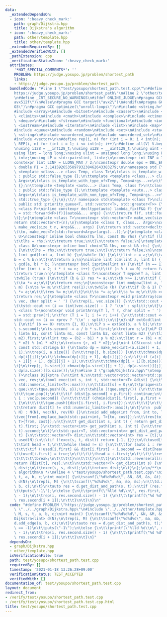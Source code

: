 ```yaml
---
data:
  _extendedDependsOn:
  - icon: ':heavy_check_mark:'
    path: graph/Dijkstra.hpp
    title: Dijkstra's algorithm
  - icon: ':heavy_check_mark:'
    path: other/template.hpp
    title: other/template.hpp
  _extendedRequiredBy: []
  _extendedVerifiedWith: []
  _pathExtension: cpp
  _verificationStatusIcon: ':heavy_check_mark:'
  attributes:
    '*NOT_SPECIAL_COMMENTS*': ''
    PROBLEM: https://judge.yosupo.jp/problem/shortest_path
    links:
    - https://judge.yosupo.jp/problem/shortest_path
  bundledCode: "#line 1 \"test/yosupo/shortest_path.test.cpp\"\n#define PROBLEM \"\
    https://judge.yosupo.jp/problem/shortest_path\"\n#line 2 \"other/template.hpp\"\
    \n#define _CRT_SECURE_NO_WARNINGS\n#ifdef ONLINE_JUDGE\n#pragma GCC target(\"\
    avx512f\")\n#else\n#pragma GCC target(\"avx2\")\n#endif\n#pragma GCC optimize(\"\
    O3\")\n#pragma GCC optimize(\"unroll-loops\")\n#include <string.h>\n#include <algorithm>\n\
    #include <array>\n#include <bitset>\n#include <cassert>\n#include <cfloat>\n#include\
    \ <climits>\n#include <cmath>\n#include <complex>\n#include <ctime>\n#include\
    \ <deque>\n#include <fstream>\n#include <functional>\n#include <iomanip>\n#include\
    \ <iostream>\n#include <iterator>\n#include <list>\n#include <map>\n#include <memory>\n\
    #include <queue>\n#include <random>\n#include <set>\n#include <stack>\n#include\
    \ <string>\n#include <unordered_map>\n#include <unordered_set>\n#include <utility>\n\
    #include <vector>\n\n#define rep(i, n) for (int i = 0; i < int(n); i++)\n#define\
    \ REP(i, n) for (int i = 1; i <= int(n); i++)\n#define all(V) V.begin(), V.end()\n\
    \nusing i128 = __int128_t;\nusing u128 = __uint128_t;\nusing uint = unsigned int;\n\
    using lint = long long;\nusing ulint = unsigned long long;\nusing P = std::pair<int,\
    \ int>;\nusing LP = std::pair<lint, lint>;\n\nconstexpr int INF = INT_MAX / 2;\n\
    constexpr lint LINF = LLONG_MAX / 2;\nconstexpr double eps = DBL_EPSILON;\nconstexpr\
    \ double PI = 3.141592653589793238462643383279;\n\nnamespace std {\n\ttemplate\
    \ <template <class...> class Temp, class T>\n\tclass is_template_with_type_of\
    \ : public std::false_type {};\n\ttemplate <template <class...> class Temp, class...\
    \ Args>\n\tclass is_template_with_type_of<Temp, Temp<Args...>>\n\t\t: public std::true_type\
    \ {};\n\ttemplate <template <auto...> class Temp, class T>\n\tclass is_template_with_non_type_of\
    \ : public std::false_type {};\n\ttemplate <template <auto...> class Temp, auto...\
    \ Args>\n\tclass is_template_with_non_type_of<Temp, Temp<Args...>>\n\t\t: public\
    \ std::true_type {};\n};\t// namespace std\ntemplate <class T>\nclass prique :\
    \ public std::priority_queue<T, std::vector<T>, std::greater<T>> {\n};\ntemplate\
    \ <class F>\ninline constexpr decltype(auto) lambda_fix(F&& f) {\n\treturn [f\
    \ = std::forward<F>(f)](auto&&... args) {\n\t\treturn f(f, std::forward<decltype(args)>(args)...);\n\
    \t};\n}\ntemplate <class T>\nconstexpr std::vector<T> make_vec(size_t n) {\n\t\
    return std::vector<T>(n);\n}\ntemplate <class T, class... Args>\nconstexpr auto\
    \ make_vec(size_t n, Args&&... args) {\n\treturn std::vector<decltype(make_vec<T>(args...))>(\n\
    \t\tn, make_vec<T>(std::forward<Args>(args)...));\n}\ntemplate <class T, class\
    \ U>\nconstexpr inline bool chmax(T& lhs, const U& rhs) {\n\tif (lhs < rhs) {\n\
    \t\tlhs = rhs;\n\t\treturn true;\n\t}\n\treturn false;\n}\ntemplate <class T,\
    \ class U>\nconstexpr inline bool chmin(T& lhs, const U& rhs) {\n\tif (lhs > rhs)\
    \ {\n\t\tlhs = rhs;\n\t\treturn true;\n\t}\n\treturn false;\n}\nconstexpr inline\
    \ lint gcd(lint a, lint b) {\n\twhile (b) {\n\t\tlint c = a;\n\t\ta = b;\n\t\t\
    b = c % b;\n\t}\n\treturn a;\n}\ninline lint lcm(lint a, lint b) { return a /\
    \ gcd(a, b) * b; }\nconstexpr bool isprime(lint n) {\n\tif (n == 1) return false;\n\
    \tfor (int i = 2; i * i <= n; i++) {\n\t\tif (n % i == 0) return false;\n\t}\n\
    \treturn true;\n}\ntemplate <class T>\nconstexpr T mypow(T a, lint b) {\n\tT res(1);\n\
    \twhile (true) {\n\t\tif (b & 1) res *= a;\n\t\tb >>= 1;\n\t\tif (!b) break;\n\
    \t\ta *= a;\n\t}\n\treturn res;\n}\nconstexpr lint modpow(lint a, lint b, lint\
    \ m) {\n\ta %= m;\n\tlint res(1);\n\twhile (b) {\n\t\tif (b & 1) {\n\t\t\tres\
    \ *= a;\n\t\t\tres %= m;\n\t\t}\n\t\ta *= a;\n\t\ta %= m;\n\t\tb >>= 1;\n\t}\n\
    \treturn res;\n}\ntemplate <class T>\nconstexpr void printArray(const std::vector<T>&\
    \ vec, char split = ' ') {\n\trep(i, vec.size()) {\n\t\tstd::cout << vec[i];\n\
    \t\tstd::cout << (i == (int)vec.size() - 1 ? '\\n' : split);\n\t}\n}\ntemplate\
    \ <class T>\nconstexpr void printArray(T l, T r, char split = ' ') {\n\tT rprev\
    \ = std::prev(r);\n\tfor (T i = l; i != r; i++) {\n\t\tstd::cout << *i;\n\t\t\
    std::cout << (i == rprev ? '\\n' : split);\n\t}\n}\nLP extGcd(lint a, lint b)\
    \ {\n\tif (b == 0) return {1, 0};\n\tLP s = extGcd(b, a % b);\n\tstd::swap(s.first,\
    \ s.second);\n\ts.second -= a / b * s.first;\n\treturn s;\n}\nLP ChineseRem(const\
    \ lint& b1, const lint& m1, const lint& b2, const lint& m2) {\n\tlint p = extGcd(m1,\
    \ m2).first;\n\tlint tmp = (b2 - b1) * p % m2;\n\tlint r = (b1 + m1 * tmp + m1\
    \ * m2) % (m1 * m2);\n\treturn {r, m1 * m2};\n}\nint LCS(const std::string& a,\
    \ const std::string& b) {\n\tauto dp = make_vec<int>(a.size() + 1, b.size() +\
    \ 1);\n\trep(i, a.size()) {\n\t\trep(j, b.size()) {\n\t\t\tchmax(dp[i + 1][j],\
    \ dp[i][j]);\n\t\t\tchmax(dp[i][j + 1], dp[i][j]);\n\t\t\tif (a[i] == b[j]) chmax(dp[i\
    \ + 1][j + 1], dp[i][j] + 1);\n\t\t}\n\t\tchmax(dp[i + 1][b.size()], dp[i][b.size()]);\n\
    \t}\n\trep(j, b.size()) chmax(dp[a.size()][j + 1], dp[a.size()][j]);\n\treturn\
    \ dp[a.size()][b.size()];\n}\n#line 3 \"graph/Dijkstra.hpp\"\ntemplate <class\
    \ T>\nclass Dijkstra {\n\tint N;\n\tstd::vector<std::vector<std::pair<int, T>>>\
    \ vec, rev;\n\tbool exec(int s, int t, std::vector<T> &dist) {\n\t\tdist.assign(N,\
    \ std::numeric_limits<T>::max());\n\t\tdist[s] = 0;\n\t\tprique<std::pair<T, int>>\
    \ que;\n\t\tque.push({0, s});\n\t\twhile (!que.empty()) {\n\t\t\tauto p = que.top();\n\
    \t\t\tque.pop();\n\t\t\tif (dist[p.second] < p.first) continue;\n\t\t\tfor (auto\
    \ i : vec[p.second]) {\n\t\t\t\tif (chmin(dist[i.first], p.first + i.second))\
    \ {\n\t\t\t\t\tque.push({dist[i.first], i.first});\n\t\t\t\t}\n\t\t\t}\n\t\t}\n\
    \t\treturn dist[t] != std::numeric_limits<T>::max();\n\t}\n\n  public:\n\tDijkstra(int\
    \ N) : N(N), vec(N), rev(N) {}\n\tvoid add_edge(int from, int to, T cost) {\n\t\
    \tvec[from].emplace_back(std::pair<int, T>{to, cost});\n\t\trev[to].emplace_back(std::pair<int,\
    \ T>{from, cost});\n\t}\n\tT get_dist(int s, int t) { return get_dist_and_path(s,\
    \ t).first; }\n\tstd::vector<int> get_path(int s, int t) {\n\t\treturn get_dist_and_path(s,\
    \ t).second;\n\t}\n\tstd::pair<T, std::vector<int>> get_dist_and_path(int s, int\
    \ t) {\n\t\tstd::vector<T> dist;\n\t\tstd::vector<int> res = {t};\n\t\tstd::vector<bool>\
    \ used(N);\n\t\tif (!exec(s, t, dist)) return {-1, {}};\n\t\tused[t] = true;\n\
    \t\tint head = t;\n\t\twhile (head != s) {\n\t\t\tfor (auto i : rev[head]) {\n\
    \t\t\t\tif (!used[i.first] && dist[i.first] + i.second == dist[head]) {\n\t\t\t\
    \t\tused[i.first] = true;\n\t\t\t\t\thead = i.first;\n\t\t\t\t\tres.emplace_back(head);\n\
    \t\t\t\t\tbreak;\n\t\t\t\t}\n\t\t\t}\n\t\t}\n\t\tstd::reverse(all(res));\n\t\t\
    return {dist[t], res};\n\t}\n\tstd::vector<T> get_dists(int s) {\n\t\tstd::vector<T>\
    \ dist;\n\t\texec(s, s, dist);\n\t\treturn dist;\n\t}\n};\n\n/**\n * @title Dijkstra's\
    \ algorithm\n */\n#line 4 \"test/yosupo/shortest_path.test.cpp\"\nint N, M, s,\
    \ t, a, b, c;\nint main() {\n\tscanf(\"%d%d%d%d\", &N, &M, &s, &t);\n\tDijkstra<lint>\
    \ d(N);\n\trep(i, M) {\n\t\tscanf(\"%d%d%d\", &a, &b, &c);\n\t\td.add_edge(a,\
    \ b, c);\n\t}\n\tauto res = d.get_dist_and_path(s, t);\n\tif (res.first == -1)\n\
    \t\tputs(\"-1\");\n\telse {\n\t\tprintf(\"%lld %d\\n\", res.first, res.second.size()\
    \ - 1);\n\t\trep(i, res.second.size() - 1) {\n\t\t\tprintf(\"%d %d\\n\", res.second[i],\
    \ res.second[i + 1]);\n\t\t}\n\t}\n}\n"
  code: "#define PROBLEM \"https://judge.yosupo.jp/problem/shortest_path\"\n#include\
    \ \"../../graph/Dijkstra.hpp\"\n#include \"../../other/template.hpp\"\nint N,\
    \ M, s, t, a, b, c;\nint main() {\n\tscanf(\"%d%d%d%d\", &N, &M, &s, &t);\n\t\
    Dijkstra<lint> d(N);\n\trep(i, M) {\n\t\tscanf(\"%d%d%d\", &a, &b, &c);\n\t\t\
    d.add_edge(a, b, c);\n\t}\n\tauto res = d.get_dist_and_path(s, t);\n\tif (res.first\
    \ == -1)\n\t\tputs(\"-1\");\n\telse {\n\t\tprintf(\"%lld %d\\n\", res.first, res.second.size()\
    \ - 1);\n\t\trep(i, res.second.size() - 1) {\n\t\t\tprintf(\"%d %d\\n\", res.second[i],\
    \ res.second[i + 1]);\n\t\t}\n\t}\n}"
  dependsOn:
  - graph/Dijkstra.hpp
  - other/template.hpp
  isVerificationFile: true
  path: test/yosupo/shortest_path.test.cpp
  requiredBy: []
  timestamp: '2021-01-18 13:26:28+09:00'
  verificationStatus: TEST_ACCEPTED
  verifiedWith: []
documentation_of: test/yosupo/shortest_path.test.cpp
layout: document
redirect_from:
- /verify/test/yosupo/shortest_path.test.cpp
- /verify/test/yosupo/shortest_path.test.cpp.html
title: test/yosupo/shortest_path.test.cpp
---
```

